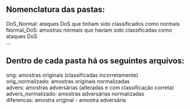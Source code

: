 ## Nomenclatura das pastas: 
DoS_Normal: ataques DoS que tinham sido classificados como normais  
Normal_DoS: amostras normais que haviam sido classificadas como ataques DoS  
...


## Dentro de cada pasta há os seguintes arquivos:  
orig: amostras originais (classificadas incorretamente)  
orig_normalizado: amostras originais normalizadas  
advers: amostras adversárias (alteradas e com classificação correta)  
advers_normalizado: amostras adversárias normalizadas  
diferencas: amostra original - amostra adversária  


